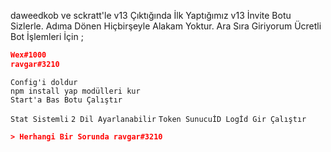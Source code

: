 daweedkob ve sckratt'le v13 Çıktığında İlk Yaptığımız v13 İnvite Botu Sizlerle.
Adıma Dönen Hiçbirşeyle Alakam Yoktur.
Ara Sıra Giriyorum Ücretli Bot İşlemleri İçin ;
```json
Wex#1000
ravgar#3210
```

```
Config'i doldur
npm install yap modülleri kur
Start'a Bas Botu Çalıştır
```
`Stat Sistemli`
`2 Dil Ayarlanabilir`
`Token SunucuİD Logİd Gir Çalıştır`
```json
> Herhangi Bir Sorunda ravgar#3210
```
